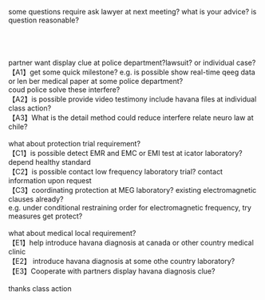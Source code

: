 <br>
<br>
<br>
some questions require ask lawyer at next meeting? what is your advice? is question reasonable?<br>
<br>
<br>
<br>
<br>
partner want display clue at police department?lawsuit? or individual case?<br>
【A1】get some quick milestone? e.g. is possible show real-time qeeg data or len ber medical paper at some police department?<br> 
coud police solve these interfere?<br>
【A2】is possible provide video testimony include havana files at individual class action?<br>
【A3】What is the detail method could reduce interfere relate neuro law at chile?<br>
<br>
what about protection trial requirement?<br>
【C1】is possible detect EMR and EMC or EMI test at icator laboratory? depend healthy standard<br>
【C2】is possible contact low frequency laboratory trial? contact information upon request<br>
【C3】coordinating protection at MEG laboratory? existing electromagnetic clauses already?<br>
e.g. under conditional restraining order for electromagnetic frequency, try measures get protect?<br>
<br>
what about medical local requirement?<br>
【E1】help introduce havana diagnosis at canada or other country medical clinic<br>
【E2】 introduce havana diagnosis at some othe country laboratory?<br>
【E3】Cooperate with partners display havana diagnosis clue?<br>
<br>
thanks class action<br>
<br>
<br>
<br>
<br>
<br>
